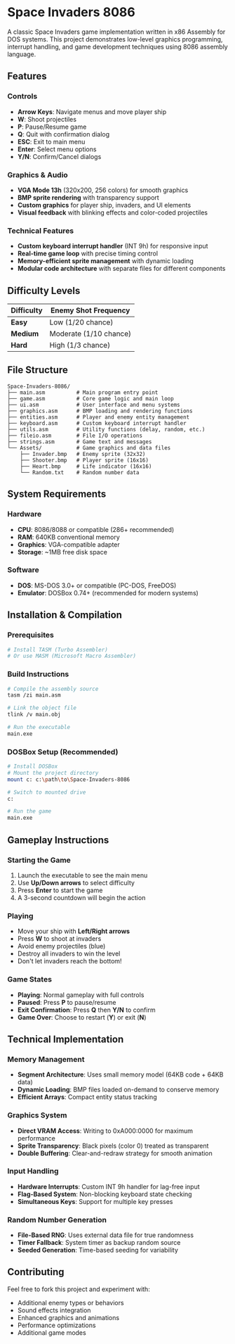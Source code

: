 # Space Invaders 8086

A classic Space Invaders game implementation written in x86 Assembly for DOS systems. This project demonstrates low-level graphics programming, interrupt handling, and game development techniques using 8086 assembly language.

## Features

### Controls
- **Arrow Keys**: Navigate menus and move player ship
- **W**: Shoot projectiles
- **P**: Pause/Resume game
- **Q**: Quit with confirmation dialog
- **ESC**: Exit to main menu
- **Enter**: Select menu options
- **Y/N**: Confirm/Cancel dialogs

### Graphics & Audio
- **VGA Mode 13h** (320x200, 256 colors) for smooth graphics
- **BMP sprite rendering** with transparency support
- **Custom graphics** for player ship, invaders, and UI elements
- **Visual feedback** with blinking effects and color-coded projectiles

### Technical Features
- **Custom keyboard interrupt handler** (INT 9h) for responsive input
- **Real-time game loop** with precise timing control
- **Memory-efficient sprite management** with dynamic loading
- **Modular code architecture** with separate files for different components

## Difficulty Levels

| Difficulty | Enemy Shot Frequency | 
|------------|---------------------|
| **Easy** | Low (1/20 chance) | 
| **Medium** | Moderate (1/10 chance) | 
| **Hard** | High (1/3 chance) | 

## File Structure

```
Space-Invaders-8086/
├── main.asm          # Main program entry point
├── game.asm          # Core game logic and main loop
├── ui.asm            # User interface and menu systems
├── graphics.asm      # BMP loading and rendering functions
├── entities.asm      # Player and enemy entity management
├── keyboard.asm      # Custom keyboard interrupt handler
├── utils.asm         # Utility functions (delay, random, etc.)
├── fileio.asm        # File I/O operations
├── strings.asm       # Game text and messages
└── Assets/           # Game graphics and data files
    ├── Invader.bmp   # Enemy sprite (32x32)
    ├── Shooter.bmp   # Player sprite (16x16)
    ├── Heart.bmp     # Life indicator (16x16)
    └── Random.txt    # Random number data
```

## System Requirements

### Hardware
- **CPU**: 8086/8088 or compatible (286+ recommended)
- **RAM**: 640KB conventional memory
- **Graphics**: VGA-compatible adapter
- **Storage**: ~1MB free disk space

### Software
- **DOS**: MS-DOS 3.0+ or compatible (PC-DOS, FreeDOS)
- **Emulator**: DOSBox 0.74+ (recommended for modern systems)

## Installation & Compilation

### Prerequisites
```bash
# Install TASM (Turbo Assembler)
# Or use MASM (Microsoft Macro Assembler)
```

### Build Instructions
```bash
# Compile the assembly source
tasm /zi main.asm

# Link the object file
tlink /v main.obj

# Run the executable
main.exe
```

### DOSBox Setup (Recommended)
```bash
# Install DOSBox
# Mount the project directory
mount c: c:\path\to\Space-Invaders-8086

# Switch to mounted drive
c:

# Run the game
main.exe
```

## Gameplay Instructions

### Starting the Game
1. Launch the executable to see the main menu
2. Use **Up/Down arrows** to select difficulty
3. Press **Enter** to start the game
4. A 3-second countdown will begin the action

### Playing
- Move your ship with **Left/Right arrows**
- Press **W** to shoot at invaders
- Avoid enemy projectiles (blue)
- Destroy all invaders to win the level
- Don't let invaders reach the bottom!

### Game States
- **Playing**: Normal gameplay with full controls
- **Paused**: Press **P** to pause/resume
- **Exit Confirmation**: Press **Q** then **Y/N** to confirm
- **Game Over**: Choose to restart (**Y**) or exit (**N**)

## Technical Implementation

### Memory Management
- **Segment Architecture**: Uses small memory model (64KB code + 64KB data)
- **Dynamic Loading**: BMP files loaded on-demand to conserve memory
- **Efficient Arrays**: Compact entity status tracking

### Graphics System
- **Direct VRAM Access**: Writing to 0xA000:0000 for maximum performance
- **Sprite Transparency**: Black pixels (color 0) treated as transparent
- **Double Buffering**: Clear-and-redraw strategy for smooth animation

### Input Handling
- **Hardware Interrupts**: Custom INT 9h handler for lag-free input
- **Flag-Based System**: Non-blocking keyboard state checking
- **Simultaneous Keys**: Support for multiple key presses

### Random Number Generation
- **File-Based RNG**: Uses external data file for true randomness
- **Timer Fallback**: System timer as backup random source
- **Seeded Generation**: Time-based seeding for variability

## Contributing

Feel free to fork this project and experiment with:
- Additional enemy types or behaviors
- Sound effects integration
- Enhanced graphics and animations
- Performance optimizations
- Additional game modes
